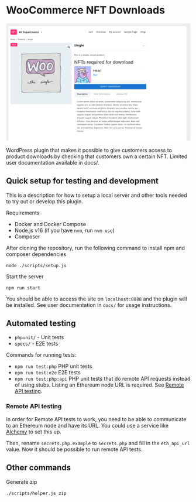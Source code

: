 # WooCommerce NFT Downloads

![hero](./docs/images/hero.png)

WordPress plugin that makes it possible to give customers access to product downloads by checking that customers own a certain NFT. Limited user documentation available in docs/.

## Quick setup for testing and development

This is a description for how to setup a local server and other tools needed to try out or develop this plugin.

Requirements

- Docker and Docker Compose
- Node.js v16 (if you have `nvm`, run `nvm use`)
- Composer

After cloning the repository, run the following command to install npm and composer dependencies

```
node ./scripts/setup.js
```

Start the server

```
npm run start
```

You should be able to access the site on `localhost:8888` and the plugin will be installed. See user documentation in `docs/` for usage instructions.

## Automated testing

- `phpunit/` - Unit tests
- `specs/` - E2E tests

Commands for running tests:

- `npm run test:php` PHP unit tests
- `npm run test:e2e` E2E tests
- `npm run test:php:api` PHP unit tests that do remote API requests instead of using stubs. Listing an Ethereum node URL is required. See [Remote API testing](#remote-api-testing).

### Remote API testing

In order for Remote API tests to work, you need to be able to communicate to an Ethereum node and have its URL. You could use a service like [Alchemy](https://www.alchemy.com/) to set this up.

Then, rename `secrets.php.example` to `secrets.php` and fill in the `eth_api_url` value. Now it should be possible to run remote API tests.

## Other commands

Generate zip

```
./scripts/helper.js zip
```
